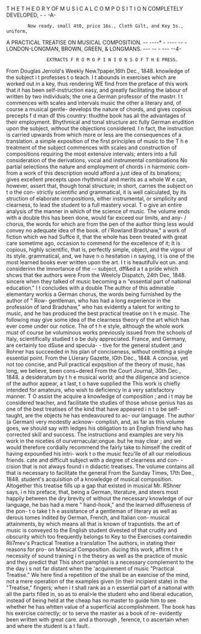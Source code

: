   T H E T H E O R Y OF M U S I C A L C O M P O S I T I O N
           COMPLETELY DEVELOPED,
                    -                                                          -                       -A-




            Now ready, small 4t0, price 16s., Cloth Gilt, and Key 5s., uniform,

A PRACTICAL TREATISE ON MUSICAL COMPOSITION.
                            --                         ----*   -   ----            --      -
         LONDON-LONGMAN,                                       BROWN, GREEN, & LONGMANS.
                            ---                   --
                                              - ---        --4-




                   EXTRACTS F R O M O P I N I O N S O F T H E PRESS.

From Douglas Jerrold's Weekly New.?paper,16th Dec., 1848.                    knowledge of the subject i t professes t o teach. I t abounds
                                                                             in exercises which are worked out in a key, thus rendering
WE find from the preface of this work that it has been                       self-instruction easy, and greatly facilitating the labour of
written by two individuals; the one a German professor of                    the mastrr.       I t commences with scales and intervals
music the other a literary and, of course a musical gentle-                  develops the nature of chords, and gives copious precepts f d
man df this country: thudthe book has ali the advantages of                  their employment. Bhythmical and tonal structure arc fully
German erudition upon the subject, without the objections                    considered. I n fact, the instruction is carried upwards from
which more or less are the consequences of a translation.                    a simple exposition of the first principles of music to the
   T h e treatment of the subject commences with scales and                  construction of compositions requiring the most extensive
intervals; enters into a full consideration of the derivations,              vocal and instrumental combinations No partial selections
the nature and employment of chords i n harmonic com-                        from a work of this description would afford a just idea of its
binations; gives excellent precepts upon rhythmical and                      merits as a whole W e can, however, assert that, though
tonal structure; in short, carries the subject on t o the con-               strictly scientific and grammatical, it is well calculated, by its
struction of elaborate compositions, either instrumental, or                 simplicity and clearness, to lead the student to a full mastery
vocal. T o give an entire analysis of the manner in which                    of the science of music. The volume ends with a double
this has been done, would far exceed our limits, and any-            /       chorus, the words for which are from the pen of the author
thing less would convey no adequate idea of the book.                        of i'Rowland Bradshaw," a work of fiction which we had
Suffce it, that the whole has been treated with great care                   sometime ago, occasion to commend for the excellence of it;
It is copious, highly scientific, that is, perfectly simple,                 object, and the vigour of its style.
grammatical, and, we have n o hesitation i n saying, i t is one
of the most learned books ever written upon the art. I t is
heautifullv eot un. and. considerinn the imnortance of the
                                                                                                          --
subject, dff&ed a t a pride which shcws that tke authors were                           From the Weelcly Dispatch, 24th Dec, 1848.
sincere when they talked of music becoming a n "essential
part of national education." I t concludes with a double                       The author of this admirable elementary workis a German
 chorus, the words being furnished by the author of " Row-                   gentleman, who has had a long experience in the profession of
 land Bradshaw," who has evidently a talent for writing to                   music, and he has produced the best practical treatise on t h e
 music. The following may give some idea of the clearness                    theory of the art which has ever come under our notice. The
 of t h e style, although the whole work must of course be                   voluminous works previously issued from the schools of Italy,
 scientifically studied t o be duly appreciated.                             France, and Germany, are certainly too dSuse and specula-
                              -                                              tive for the general student ;and      Rohner has succeeded
                                                                             in his plan of conciseness, without omitting a single essential
                                                                             point.
        From the LUerary Gazette, lGth Dec., 1848.
   A concise, yet not too concise, and Pull practical expqsition
of the theory of music, has long, we believe, been cons~dered                            From the Court Journal, 30th Dec., 1848.
a desideratum by t h e musical world; and the diligence and
science of the author appear, a t last, t o have supplied the                   This work is chiefly intended for amateurs, who wish to
deficiency in a very satisfactory manner. T O assist the                     acquire a knowledge of composition ; and i t may be considered
teacher, and facilitate the studies of those whose genius has                as one of the best treatises of the kind that have appeared i n
t o be self-taught, are the objects he has endeavoured to ac-                our language. The author (a German) very modestly acknow-
complish, and, as far as this volume goes, we should say with                ledges his obligation to an English friend who has corrected
skill and success. The instructions and examples are very                    his work in the niceties of ourvernacular;ongue. but he may
clear ; and we would therefore cordially recommend the                       fairly take to himself the credit of having expoun6ed his intri-
work t o the music fezu'lle of all our melodious friends.                    cate and difficult subject with a degree of clearness and con-
                             -                                               cision that is not always found i n didactic treatises. The
                                                                             volume contains all that is necessary to facilitate the general
         From the Sunday Times, 17th Dee., 1848.                             student's acquisition of a knowledge of musical composition.
                                                                             Altogether this treatise fills up a gap that existed in musical
   Mr. RShner says, i n his preface, that, being a German,                   literature, and steers most happily between the dry brevity of
without the necessary knowledge of our language, he bas had                  a mere " hand-hook," and the learned diffuseness of the pon-
t o take t h e assistance of a gentleman of literary as well as              derous tomes indited by German, French, and Italian con-
musical attainments, by which means all that is known of                     trapuntists.
the art of music is conveyed to the English student divested
of that crudity and obscurity which too frequently belongs to                Key to the Exercises containedin Rii7mev's Practical Treatise
a translation The authors, in stating their reasons for pro-                                   on Mwsical Composition.
ducing this work, affirm t h e necessity of sound training i n the
theory as well as the practice of music and they predict that                  This short pamphlet is a necessary complement to the
the day i s not far distant when the 'acquirement of music                   "Practical Treatise." We here find a repetition of the
shall be an exercise of the mind, not a mere operation of the                examples given (in their incipient state) in the "Treatise,"
fingers; when i t shall rank as a n essential part of a national             with all the parts filled in, so as to enal&gt;le the student who
and liberal education, instead of being held at the cheap                    has no master to guide him to see whether he has whtten
value of a superficial accomplishment.          The book has                 his exercise correctly; or to serve the master as a book of re-
evidently been written with great care. and a thorough                   ,   ference, t o ascertain when and where the student is a t fault.
